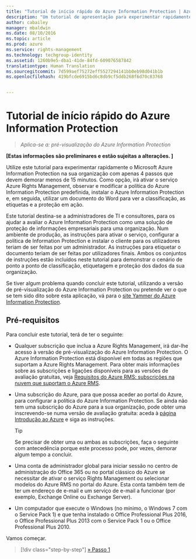 ```yaml
---
title: "Tutorial de início rápido do Azure Information Protection | Azure Rights Management"
description: "Um tutorial de apresentação para experimentar rapidamente o Microsoft Azure Information Protection na sua organização com apenas 4 passos que devem demorar menos de 15 minutos."
author: cabailey
manager: mbaldwin
ms.date: 08/10/2016
ms.topic: article
ms.prod: azure
ms.service: rights-management
ms.technology: techgroup-identity
ms.assetid: 1260b9e5-dba1-41de-84fd-609076587842
translationtype: Human Translation
ms.sourcegitcommit: 7d599aef75272eff5527294141bb0eb98d041b1b
ms.openlocfilehash: 419bfcde6915bd6c8db9cf5ddb268f6d70c83768


---
```


# Tutorial de início rápido do Azure Information Protection 

>*Aplica-se a: pré-visualização do Azure Information Protection*

**[Estas informações são preliminares e estão sujeitas a alterações. ]**

Utilize este tutorial para experimentar rapidamente o Microsoft Azure Information Protection na sua organização com apenas 4 passos que devem demorar menos de 15 minutos. Como opção, irá ativar o serviço Azure Rights Management, observar e modificar a política do Azure Information Protection predefinida, instalar o Azure Information Protection e, em seguida, utilizar um documento do Word para ver a classificação, as etiquetas e a proteção em ação.

Este tutorial destina-se a administradores de TI e consultores, para os ajudar a avaliar o Azure Information Protection como uma solução de proteção de informações empresariais para uma organização. Num ambiente de produção, as instruções para ativar o serviço, configurar a política de Information Protection e instalar o cliente para os utilizadores teriam de ser feitas por um administrador. As instruções para etiquetar o documento teriam de ser feitas por utilizadores finais. Ambos os conjuntos de instruções estão incluídos neste tutorial para demonstrar o cenário de ponto a ponto de classificação, etiquetagem e proteção dos dados da sua organização. 

Se tiver algum problema quando concluir este tutorial, utilizando a versão de pré-visualização do Azure Information Protection ou pretende ver o que se tem sido dito sobre esta aplicação, vá para o [site Yammer do Azure Information Protection](https://www.yammer.com/askipteam/#/threads/inGroup?type=in_group&feedId=8652489&view=all).

## Pré-requisitos 
Para concluir este tutorial, terá de ter o seguinte:

- Qualquer subscrição que inclua a Azure Rights Management, irá dar-lhe acesso à versão de pré-visualização do Azure Information Protection. O Azure Information Protection está disponível em todas as regiões que suportam a Azure Rights Management. Para obter mais informações sobre as subscrições e ligações disponíveis para as versões de avaliação gratuitas, veja [Requisitos do Azure RMS: subscrições na nuvem que suportam o Azure RMS](../get-started/requirements-subscriptions.md).

- Uma subscrição do Azure, para que possa aceder ao portal do Azure, para configurar a política do Azure Information Protection. Se ainda não tem uma subscrição do Azure para a sua organização, pode obter uma inscrevendo-se numa versão de avaliação gratuita: aceda à [página Introdução ao Azure](https://account.windowsazure.com/organization) e siga as instruções.

  > [!TIP] 
  > Se precisar de obter uma ou ambas as subscrições, faça o seguinte com antecedência porque este processo pode, por vezes, demorar algum tempo a concluir.

- Uma conta de administrador global para iniciar sessão no centro de administração do Office 365 ou no portal clássico do Azure se necessitar de ativar o serviço Rights Management ou selecionar modelos do Azure RMS no portal do Azure. Esta conta também tem de ter um endereço de e-mail e um serviço de e-mail a funcionar (por exemplo, Exchange Online ou Exchange Server).

- Um computador que execute o Windows (no mínimo, o Windows 7 com o Service Pack 1) e que tenha instalado o Office Professional Plus 2016, o Office Professional Plus 2013 com o Service Pack 1 ou o Office Professional Plus 2010. 

Vamos começar.

>[!div class="step-by-step"]
[&#187; Passo 1](infoprotect-tutorial-step1.md)





<!--HONumber=Aug16_HO2-->


